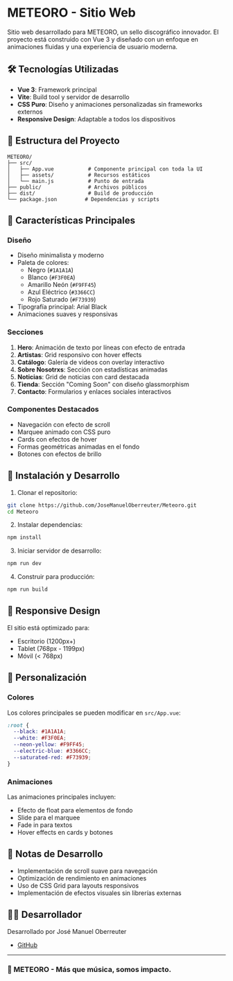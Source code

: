 # METEORO - Sitio Web

Sitio web desarrollado para METEORO, un sello discográfico innovador. El proyecto está construido con Vue 3 y diseñado con un enfoque en animaciones fluidas y una experiencia de usuario moderna.

## 🛠️ Tecnologías Utilizadas

- **Vue 3**: Framework principal
- **Vite**: Build tool y servidor de desarrollo
- **CSS Puro**: Diseño y animaciones personalizadas sin frameworks externos
- **Responsive Design**: Adaptable a todos los dispositivos

## 📂 Estructura del Proyecto

```
METEORO/
├── src/
│   ├── App.vue           # Componente principal con toda la UI
│   ├── assets/           # Recursos estáticos
│   └── main.js           # Punto de entrada
├── public/               # Archivos públicos
├── dist/                 # Build de producción
└── package.json         # Dependencias y scripts
```

## 🎨 Características Principales

### Diseño
- Diseño minimalista y moderno
- Paleta de colores:
  - Negro (`#1A1A1A`)
  - Blanco (`#F3F0EA`)
  - Amarillo Neón (`#F9FF45`)
  - Azul Eléctrico (`#3366CC`)
  - Rojo Saturado (`#F73939`)
- Tipografía principal: Arial Black
- Animaciones suaves y responsivas

### Secciones
1. **Hero**: Animación de texto por líneas con efecto de entrada
2. **Artistas**: Grid responsivo con hover effects
3. **Catálogo**: Galería de videos con overlay interactivo
4. **Sobre Nosotrxs**: Sección con estadísticas animadas
5. **Noticias**: Grid de noticias con card destacada
6. **Tienda**: Sección "Coming Soon" con diseño glassmorphism
7. **Contacto**: Formularios y enlaces sociales interactivos

### Componentes Destacados
- Navegación con efecto de scroll
- Marquee animado con CSS puro
- Cards con efectos de hover
- Formas geométricas animadas en el fondo
- Botones con efectos de brillo

## 🚀 Instalación y Desarrollo

1. Clonar el repositorio:
```bash
git clone https://github.com/JoseManuelOberreuter/Meteoro.git
cd Meteoro
```

2. Instalar dependencias:
```bash
npm install
```

3. Iniciar servidor de desarrollo:
```bash
npm run dev
```

4. Construir para producción:
```bash
npm run build
```

## 📱 Responsive Design

El sitio está optimizado para:
- Escritorio (1200px+)
- Tablet (768px - 1199px)
- Móvil (< 768px)

## 🔧 Personalización

### Colores
Los colores principales se pueden modificar en `src/App.vue`:
```css
:root {
  --black: #1A1A1A;
  --white: #F3F0EA;
  --neon-yellow: #F9FF45;
  --electric-blue: #3366CC;
  --saturated-red: #F73939;
}
```

### Animaciones
Las animaciones principales incluyen:
- Efecto de float para elementos de fondo
- Slide para el marquee
- Fade in para textos
- Hover effects en cards y botones

## 📝 Notas de Desarrollo

- Implementación de scroll suave para navegación
- Optimización de rendimiento en animaciones
- Uso de CSS Grid para layouts responsivos
- Implementación de efectos visuales sin librerías externas

## 👨‍💻 Desarrollador

Desarrollado por José Manuel Oberreuter
- [GitHub](https://github.com/JoseManuelOberreuter)

---

### 🎵 METEORO - Más que música, somos impacto.
